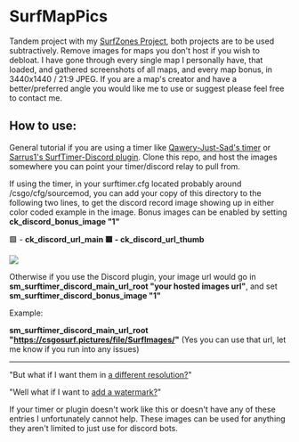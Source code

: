 # SurfMapPics
Tandem project with my [SurfZones Project](https://github.com/Sayt123/SaytsSurfZones), both projects are to be used subtractively. Remove images for maps you don't host if you wish to debloat. I have gone through every single map I personally have, that loaded, and gathered screenshots of all maps, and every map bonus, in 3440x1440 / 21:9 JPEG. If you are a map's creator and have a better/preferred angle you would like me to use or suggest please feel free to contact me. 

## How to use:
General tutorial if you are using a timer like [Qawery-Just-Sad's timer](https://github.com/qawery-just-sad/Surftimer-Official) or [Sarrus1's SurfTimer-Discord plugin](https://github.com/Sarrus1/SurfTimer-discord). Clone this repo, and host the images somewhere you can point your timer/discord relay to pull from.


If using the timer, in your surftimer.cfg located probably around /csgo/cfg/sourcemod, you can add your copy of this directory to the following two lines, to get the discord record image showing up in either color coded example in the image. Bonus images can be enabled by setting **ck_discord_bonus_image "1"**

🟩 - **ck_discord_url_main
🟥 - ck_discord_url_thumb**

<img src="https://i.imgur.com/P0ttKJN.png">


Otherwise if you use the Discord plugin, your image url would go in **sm_surftimer_discord_main_url_root "your hosted images url"**, and set **sm_surftimer_discord_bonus_image "1"**


Example:

**sm_surftimer_discord_main_url_root "https://csgosurf.pictures/file/SurfImages/"** (Yes you can use that url, let me know if you run into any issues)

------------------------------------------------------------------------------------------------------
"But what if I want them in [a different resolution?](https://github.com/search?q=bulk+image+resize)"

"Well what if I want to [add a watermark?](https://github.com/search?q=bulk+image+watermark)"

If your timer or plugin doesn't work like this or doesn't have any of these entries I unfortunately cannot help. These images can be used for anything they aren't limited to just use for discord bots.
